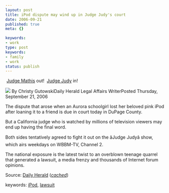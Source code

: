 ```yaml
---
layout: post
title: iPod dispute may wind up in Judge Judy's court
date: 2006-09-21
published: true
meta: {}

keywords:
- work
type: post
keywords:
- family
- work
status: publish
---
```



 [Judge Mathis](http://blog.andyeick.com/2006/08/31/Almost+Settled+The+IPod+Dispute+On+Judge+Mathis+TV+Show.aspx) out!  [Judge Judy](http://www.dailyherald.com/search/printstory.asp?id=229892) in!

 <!-- blockquote  -->

![](http://media.eick.us/2011/05/judgejudy.jpg) By Christy GutowskiDaily Herald Legal Affairs WriterPosted Thursday, September 21, 2006



The dispute that arose when an Aurora schoolgirl lost her beloved pink iPod after loaning it to a friend is due in court today in DuPage County.



But a California judge who is watched by millions of television viewers may end up having the final word.



Both sides tentatively agreed to fight it out on the âJudge Judyâ show, which airs weekdays on WBBM-TV, Channel 2.



The national exposure is the latest twist to an overblown teenage quarrel that generated a lawsuit, a media frenzy and thousands of Internet forum opinions.

<!-- endblockquote  -->

Source: [Daily Herald](http://www.dailyherald.com/search/printstory.asp?id=229892) ([_cached_](http://www.andyeick.com/_blogMedia/DailyHeraldJudgeJudy.mht))



keywords: [iPod](http://technorati.com/tag/iPod), [lawsuit](http://technorati.com/tag/lawsuit)

